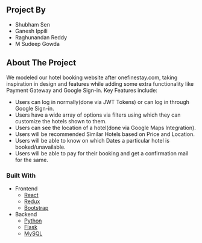 
## Project By

* Shubham Sen
* Ganesh Ippili
* Raghunandan Reddy
* M Sudeep Gowda

## About The Project


We modeled our hotel booking website after onefinestay.com, taking inspiration in design and features while adding some extra functionality like Payment Gateway and Google Sign-in. 
 Key Features include:
  - Users can log in normally(done via JWT Tokens) or can log in through Google Sign-in.
  - Users have a wide array of options via filters using which they can customize the hotels shown to them.
  - Users can see the location of a hotel(done via Google Maps Integration).
  - Users will be recommended Similar Hotels based on Price and Location.
  - Users will be able to know on which Dates a particular hotel is booked/unavailable. 
  - Users will be able to pay for their booking and get a confirmation mail for the same.

### Built With
- Frontend
    - [React](https://reactjs.org/)
    - [Redux](https://redux.js.org/)
    - [Bootstrap](https://getbootstrap.com/)
- Backend
    - [Python](https://www.python.org/)
    - [Flask](https://flask.palletsprojects.com/en/1.1.x/)
    - [MySQL](https://www.mysql.com/)

